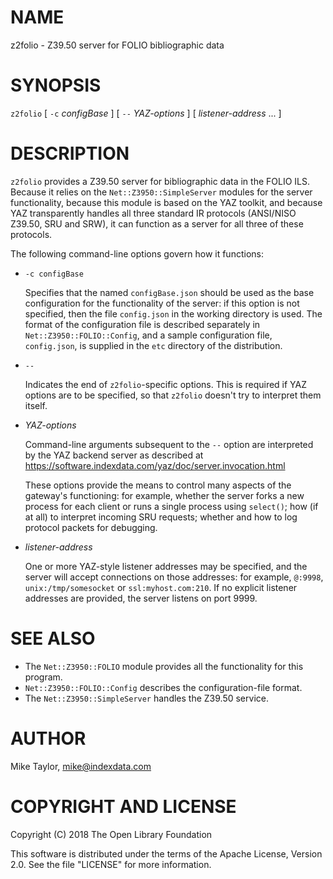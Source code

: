 # NAME

z2folio - Z39.50 server for FOLIO bibliographic data

# SYNOPSIS

`z2folio`
\[
`-c`
_configBase_
\]
\[
`--`
_YAZ-options_
\]
\[
_listener-address_
...
\]

# DESCRIPTION

`z2folio` provides a Z39.50 server for bibliographic data in the
FOLIO ILS.  Because it relies on the `Net::Z3950::SimpleServer`
modules for the server functionality, because this module is based on
the YAZ toolkit, and because YAZ transparently handles all three
standard IR protocols (ANSI/NISO Z39.50, SRU and SRW), it can function
as a server for all three of these protocols.

The following command-line options govern how it functions:

- `-c configBase`

    Specifies that the named `configBase.json` should be used as the base configuration for the
    functionality of the server: if this option is not specified, then the
    file `config.json` in the working directory is used.  The format of
    the configuration file is described separately in
    `Net::Z3950::FOLIO::Config`, and a sample configuration file,
    `config.json`, is supplied in the `etc` directory of the
    distribution.

- `--`

    Indicates the end of `z2folio`-specific options.  This is
    required if YAZ options are to be specified, so that `z2folio`
    doesn't try to interpret them itself.

- _YAZ-options_

    Command-line arguments subsequent to the `--` option are interpreted
    by the YAZ backend server as described at
    https://software.indexdata.com/yaz/doc/server.invocation.html

    These options provide the means to control many aspects of the
    gateway's functioning: for example, whether the server forks a new
    process for each client or runs a single process using `select()`;
    how (if at all) to interpret incoming SRU requests; whether and how to
    log protocol packets for debugging.

- _listener-address_

    One or more YAZ-style listener addresses may be specified, and the
    server will accept connections on those addresses: for example,
    `@:9998`, `unix:/tmp/somesocket` or `ssl:myhost.com:210`.  If
    no explicit listener addresses are provided, the server listens on
    port 9999.

# SEE ALSO

- The `Net::Z3950::FOLIO` module provides all the functionality for this program.
- `Net::Z3950::FOLIO::Config` describes the configuration-file format.
- The `Net::Z3950::SimpleServer` handles the Z39.50 service.

# AUTHOR

Mike Taylor, <mike@indexdata.com>

# COPYRIGHT AND LICENSE

Copyright (C) 2018 The Open Library Foundation

This software is distributed under the terms of the Apache License,
Version 2.0. See the file "LICENSE" for more information.
